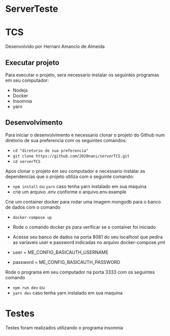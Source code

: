 # ServerTeste
# TCS

Desenvolvido por Hernani Amancio de Almeida


## Executar projeto

Para executar o projeto, sera necessario instalar os seguintes programas em seu computador:

- Nodejs 
- Docker
- Insomnia
- yarn

## Desenvolvimento

Para iniciar o desenvolvimento e necessario clonar o projeto do Github num diretorio de sua preferencia com os seguintes comandos:


- `cd "diretorio de sua preferencia"`
- `git clone https://github.com/2020nani/serverTCS.git`
- `cd serverTCS`


Apos clonar o projeto em seu computador e necessario instalar as dependencias que o projeto utiliza com o seguinte comando:


- `npm install` ou `yarn` caso tenha yarn instalado em sua maquina
- crie um arquivo .env conforme o arquivo.env.example

Crie um container docker para rodar uma imagem mongodb para o banco de dados com o comando

- `docker-compose up`

- Rode o comando docker ps para verificar se o container foi iniciado

- Acesse seu banco de dados na porta 8081 do seu localhost que pedira as variaveis user e password indicadas no arquivo
docker-compose.yml


- user = ME_CONFIG_BASICAUTH_USERNAME
- password = ME_CONFIG_BASICAUTH_PASSWORD


Rode o programa em seu computador na porta 3333 com os seguintes comando

- `npm run dev` ou 
- `yarn dev` caso tenha yarn instalado em sua maquina

# Testes
Testes foram realizados utilizando o programa insomnia
